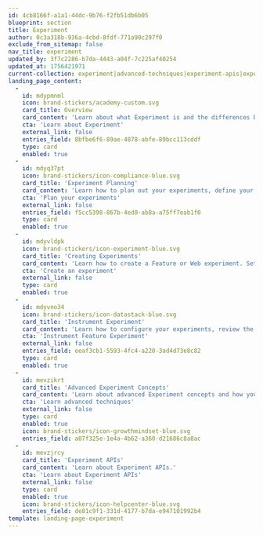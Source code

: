 ```yaml
---
id: 4cb8166f-a1a1-44dc-9b76-f2fb51db6b05
blueprint: section
title: Experiment
author: 0c3a318b-936a-4cbd-8fdf-771a90c297f0
exclude_from_sitemap: false
nav_title: experiment
updated_by: 3f7c2286-b7da-4443-a04f-7c225af40254
updated_at: 1756421971
current-collection: experiment|advanced-techniques|experiment-apis|experiment-results|experiment-sdks|experiment-theory|workflow|experiment_integrations|experiment_troubleshooting|under-the-hood|workflow|web_experiment
landing_page_content:
  -
    id: mdypmnml
    icon: brand-stickers/academy-custom.svg
    card_title: Overview
    card_content: 'Learn about what Experiment is and the differences between Feature Experiment and Web Experiment.'
    cta: 'Learn about Experiment'
    external_link: false
    entries_field: 8bfbe6f6-89ae-4878-abfe-89bcc113cddf
    type: card
    enabled: true
  -
    id: mdyq37pt
    icon: brand-stickers/icon-compliance-blue.svg
    card_title: 'Experiment Planning'
    card_content: 'Learn how to plan out your experiments, define your experiment audiences, and understand the analytic methodologies you want to use.'
    cta: 'Plan your experiments'
    external_link: false
    entries_field: f5cc5398-867b-4ed0-ab8a-a75ff7eab1f0
    type: card
    enabled: true
  -
    id: mdyvldpk
    icon: brand-stickers/icon-experiment-blue.svg
    card_title: 'Creating Experiments'
    card_content: 'Learn how to create a Feature or Web experiment. Set your permissions, notifications, and delivery.'
    cta: 'Create an experiment'
    external_link: false
    type: card
    enabled: true
  -
    id: mdyvno34
    icon: brand-stickers/icon-datastack-blue.svg
    card_title: 'Instrument Experiment'
    card_content: 'Learn how to configure your experiments, review the Experiment SDK and API documentation'
    cta: 'Instrument Feature Experiment'
    external_link: false
    entries_field: eeaf3cb1-5593-4fc4-a220-3ad4d73e8c82
    type: card
    enabled: true
  -
    id: mevzikrt
    card_title: 'Advanced Experiment Concepts'
    card_content: 'Learn about advanced Experiment concepts and how you can expand what Experiment does for you.'
    cta: 'Learn advanced techniques'
    external_link: false
    type: card
    enabled: true
    icon: brand-stickers/icon-growthmindset-blue.svg
    entries_field: a07f325e-1e4a-4b62-a360-d21686c8a8ac
  -
    id: mevzjrcy
    card_title: 'Experiment APIs'
    card_content: 'Learn about Experiment APIs.'
    cta: 'Learn about Experiment APIs'
    external_link: false
    type: card
    enabled: true
    icon: brand-stickers/icon-helpcenter-blue.svg
    entries_field: de81c9f1-331d-4177-b7da-e947101992b4
template: landing-page-experiment
---
```

